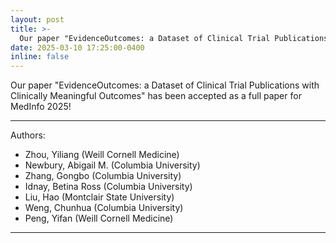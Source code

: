 ```yaml
---
layout: post
title: >- 
  Our paper "EvidenceOutcomes: a Dataset of Clinical Trial Publications with Clinically Meaningful Outcomes" was accepted to MedInfo 2025!
date: 2025-03-10 17:25:00-0400
inline: false
---
```


Our paper "EvidenceOutcomes: a Dataset of Clinical Trial Publications with Clinically Meaningful Outcomes" 
has been accepted as a full paper for MedInfo 2025!

---------------------

Authors:

- Zhou, Yiliang (Weill Cornell Medicine)
- Newbury, Abigail M. (Columbia University)
- Zhang, Gongbo (Columbia University)
- Idnay, Betina Ross (Columbia University)
- Liu, Hao (Montclair State University)
- Weng, Chunhua (Columbia University)
- Peng, Yifan (Weill Cornell Medicine)

----------------------------------
